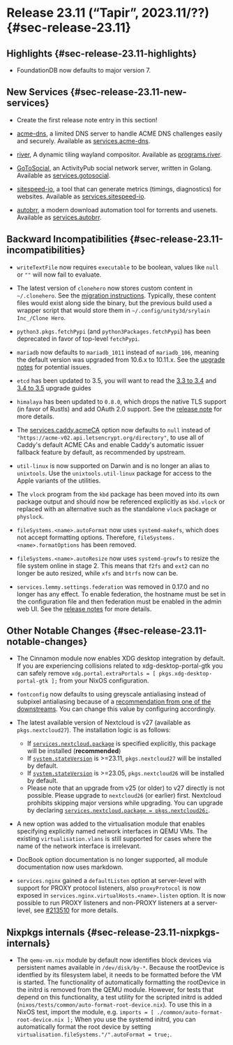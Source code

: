 # Release 23.11 (“Tapir”, 2023.11/??) {#sec-release-23.11}

## Highlights {#sec-release-23.11-highlights}

- FoundationDB now defaults to major version 7.

## New Services {#sec-release-23.11-new-services}

- Create the first release note entry in this section!

- [acme-dns](https://github.com/joohoi/acme-dns), a limited DNS server to handle ACME DNS challenges easily and securely. Available as [services.acme-dns](#opt-services.acme-dns.enable).

<!-- To avoid merge conflicts, consider adding your item at an arbitrary place in the list instead. -->

- [river](https://github.com/riverwm/river), A dynamic tiling wayland compositor. Available as [programs.river](#opt-programs.river.enable).

- [GoToSocial](https://gotosocial.org/), an ActivityPub social network server, written in Golang. Available as [services.gotosocial](#opt-services.gotosocial.enable).

- [sitespeed-io](https://sitespeed.io), a tool that can generate metrics (timings, diagnostics) for websites. Available as [services.sitespeed-io](#opt-services.sitespeed-io.enable).

- [autobrr](https://autobrr.com), a modern download automation tool for torrents and usenets. Available as [services.autobrr](#opt-services.autobrr.enable).


## Backward Incompatibilities {#sec-release-23.11-incompatibilities}

- `writeTextFile` now requires `executable` to be boolean, values like `null` or `""` will now fail to evaluate.

- The latest version of `clonehero` now stores custom content in `~/.clonehero`. See the [migration instructions](https://clonehero.net/2022/11/29/v23-to-v1-migration-instructions.html). Typically, these content files would exist along side the binary, but the previous build used a wrapper script that would store them in `~/.config/unity3d/srylain Inc_/Clone Hero`.

- `python3.pkgs.fetchPypi` (and `python3Packages.fetchPypi`) has been deprecated in favor of top-level `fetchPypi`.

- `mariadb` now defaults to `mariadb_1011` instead of `mariadb_106`, meaning the default version was upgraded from 10.6.x to 10.11.x. See the [upgrade notes](https://mariadb.com/kb/en/upgrading-from-mariadb-10-6-to-mariadb-10-11/) for potential issues.

- `etcd` has been updated to 3.5, you will want to read the [3.3 to 3.4](https://etcd.io/docs/v3.5/upgrades/upgrade_3_4/) and [3.4 to 3.5](https://etcd.io/docs/v3.5/upgrades/upgrade_3_5/) upgrade guides

- `himalaya` has been updated to `0.8.0`, which drops the native TLS support (in favor of Rustls) and add OAuth 2.0 support. See the [release note](https://github.com/soywod/himalaya/releases/tag/v0.8.0) for more details.

- The [services.caddy.acmeCA](#opt-services.caddy.acmeCA) option now defaults to `null` instead of `"https://acme-v02.api.letsencrypt.org/directory"`, to use all of Caddy's default ACME CAs and enable Caddy's automatic issuer fallback feature by default, as recommended by upstream.

- `util-linux` is now supported on Darwin and is no longer an alias to `unixtools`. Use the `unixtools.util-linux` package for access to the Apple variants of the utilities.

- The `vlock` program from the `kbd` package has been moved into its own package output and should now be referenced explicitly as `kbd.vlock` or replaced with an alternative such as the standalone `vlock` package or `physlock`.

- `fileSystems.<name>.autoFormat` now uses `systemd-makefs`, which does not accept formatting options. Therefore, `fileSystems.<name>.formatOptions` has been removed.

- `fileSystems.<name>.autoResize` now uses `systemd-growfs` to resize the file system online in stage 2. This means that `f2fs` and `ext2` can no longer be auto resized, while `xfs` and `btrfs` now can be.

- `services.lemmy.settings.federation` was removed in 0.17.0 and no longer has any effect. To enable federation, the hostname must be set in the configuration file and then federation must be enabled in the admin web UI. See the [release notes](https://github.com/LemmyNet/lemmy/blob/c32585b03429f0f76d1e4ff738786321a0a9df98/RELEASES.md#upgrade-instructions) for more details.

## Other Notable Changes {#sec-release-23.11-notable-changes}

- The Cinnamon module now enables XDG desktop integration by default. If you are experiencing collisions related to xdg-desktop-portal-gtk you can safely remove `xdg.portal.extraPortals = [ pkgs.xdg-desktop-portal-gtk ];` from your NixOS configuration.

- `fontconfig` now defaults to using greyscale antialiasing instead of subpixel antialiasing because of a [recommendation from one of the downstreams](https://gitlab.freedesktop.org/fontconfig/fontconfig/-/issues/337). You can change this value by configuring [](#opt-fonts.fontconfig.subpixel.rgba) accordingly.

- The latest available version of Nextcloud is v27 (available as `pkgs.nextcloud27`). The installation logic is as follows:
  - If [`services.nextcloud.package`](#opt-services.nextcloud.package) is specified explicitly, this package will be installed (**recommended**)
  - If [`system.stateVersion`](#opt-system.stateVersion) is >=23.11, `pkgs.nextcloud27` will be installed by default.
  - If [`system.stateVersion`](#opt-system.stateVersion) is >=23.05, `pkgs.nextcloud26` will be installed by default.
  - Please note that an upgrade from v25 (or older) to v27 directly is not possible. Please upgrade to `nextcloud26` (or earlier) first. Nextcloud prohibits skipping major versions while upgrading. You can upgrade by declaring [`services.nextcloud.package = pkgs.nextcloud26;`](options.html#opt-services.nextcloud.package).

- A new option was added to the virtualisation module that enables specifying explicitly named network interfaces in QEMU VMs. The existing `virtualisation.vlans` is still supported for cases where the name of the network interface is irrelevant.

- DocBook option documentation is no longer supported, all module documentation now uses markdown.

- `services.nginx` gained a `defaultListen` option at server-level with support for PROXY protocol listeners, also `proxyProtocol` is now exposed in `services.nginx.virtualHosts.<name>.listen` option. It is now possible to run PROXY listeners and non-PROXY listeners at a server-level, see [#213510](https://github.com/NixOS/nixpkgs/pull/213510/) for more details.

## Nixpkgs internals {#sec-release-23.11-nixpkgs-internals}

- The `qemu-vm.nix` module by default now identifies block devices via
  persistent names available in `/dev/disk/by-*`. Because the rootDevice is
  identfied by its filesystem label, it needs to be formatted before the VM is
  started. The functionality of automatically formatting the rootDevice in the
  initrd is removed from the QEMU module. However, for tests that depend on
  this functionality, a test utility for the scripted initrd is added
  (`nixos/tests/common/auto-format-root-device.nix`). To use this in a NixOS
  test, import the module, e.g. `imports = [
  ./common/auto-format-root-device.nix ];` When you use the systemd initrd, you
  can automatically format the root device by setting
  `virtualisation.fileSystems."/".autoFormat = true;`.
